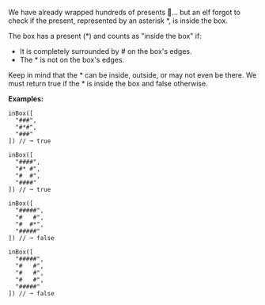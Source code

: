 We have already wrapped hundreds of presents 🎁… but an elf forgot to check if the present, represented by an asterisk *, is inside the box.

The box has a present (*) and counts as "inside the box" if:

- It is completely surrounded by # on the box's edges.
- The * is not on the box's edges.

Keep in mind that the * can be inside, outside, or may not even be there. We must return true if the * is inside the box and false otherwise.

**Examples:**

```Js
inBox([
  "###",
  "#*#",
  "###"
]) // ➞ true

inBox([
  "####",
  "#* #",
  "#  #",
  "####"
]) // ➞ true

inBox([
  "#####",
  "#   #",
  "#  #*",
  "#####"
]) // ➞ false

inBox([
  "#####",
  "#   #",
  "#   #",
  "#   #",
  "#####"
]) // ➞ false
```

